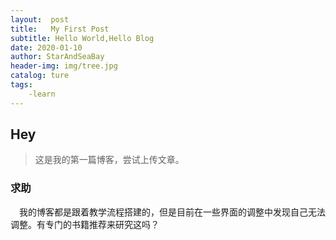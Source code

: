 ```yaml
---
layout:  post
title:   My First Post 
subtitle: Hello World,Hello Blog 
date: 2020-01-10
author: StarAndSeaBay
header-img: img/tree.jpg  
catalog: ture  
tags:
    -learn
---
```

## Hey
>这是我的第一篇博客，尝试上传文章。

### 求助
&#8195;我的博客都是跟着教学流程搭建的，但是目前在一些界面的调整中发现自己无法调整。有专门的书籍推荐来研究这吗？
